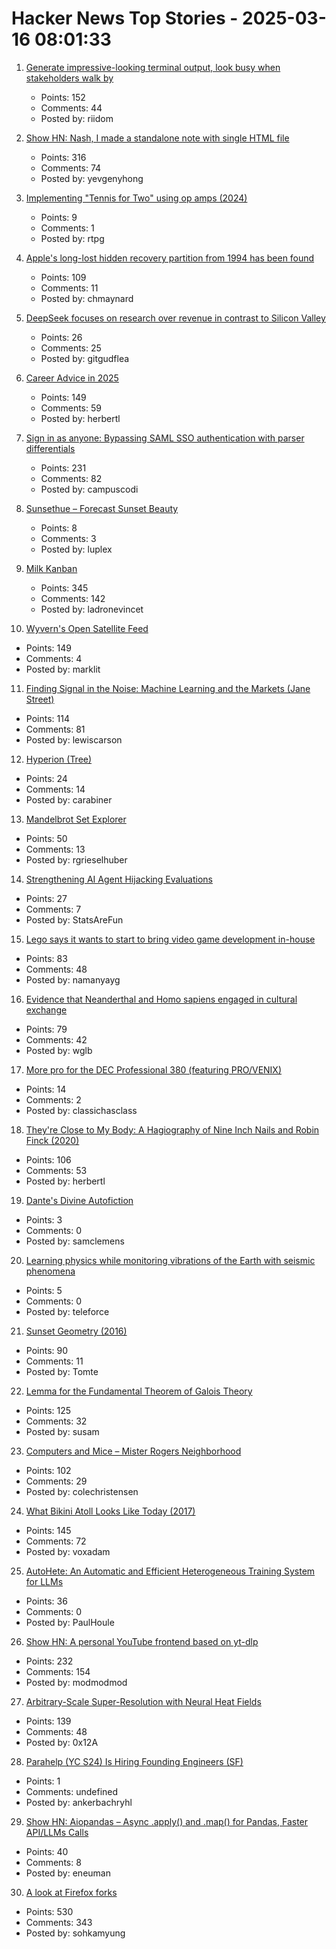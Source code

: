 # Hacker News Top Stories - 2025-03-16 08:01:33

1. [Generate impressive-looking terminal output, look busy when stakeholders walk by](https://github.com/giacomo-b/rust-stakeholder)
   - Points: 152
   - Comments: 44
   - Posted by: riidom

2. [Show HN: Nash, I made a standalone note with single HTML file](https://keepworking.github.io/nash/)
   - Points: 316
   - Comments: 74
   - Posted by: yevgenyhong

3. [Implementing "Tennis for Two" using op amps (2024)](https://blog.qiqitori.com/2024/08/implementing-tennis-for-two-using-op-amps/)
   - Points: 9
   - Comments: 1
   - Posted by: rtpg

4. [Apple's long-lost hidden recovery partition from 1994 has been found](https://www.downtowndougbrown.com/2025/03/apples-long-lost-hidden-recovery-partition-from-1994-has-been-found/)
   - Points: 109
   - Comments: 11
   - Posted by: chmaynard

5. [DeepSeek focuses on research over revenue in contrast to Silicon Valley](https://www.ft.com/content/fb5c11bb-1d4b-465f-8283-451a19a3d425)
   - Points: 26
   - Comments: 25
   - Posted by: gitgudflea

6. [Career Advice in 2025](https://lethain.com/career-advice-2025/)
   - Points: 149
   - Comments: 59
   - Posted by: herbertl

7. [Sign in as anyone: Bypassing SAML SSO authentication with parser differentials](https://github.blog/security/sign-in-as-anyone-bypassing-saml-sso-authentication-with-parser-differentials/)
   - Points: 231
   - Comments: 82
   - Posted by: campuscodi

8. [Sunsethue – Forecast Sunset Beauty](https://sunsethue.com/)
   - Points: 8
   - Comments: 3
   - Posted by: luplex

9. [Milk Kanban](https://brodzinski.com/2025/03/milk-kanban.html)
   - Points: 345
   - Comments: 142
   - Posted by: ladronevincet

10. [Wyvern's Open Satellite Feed](https://tech.marksblogg.com/wyvern-open-data-feed.html)
   - Points: 149
   - Comments: 4
   - Posted by: marklit

11. [Finding Signal in the Noise: Machine Learning and the Markets (Jane Street)](https://signalsandthreads.com/finding-signal-in-the-noise/)
   - Points: 114
   - Comments: 81
   - Posted by: lewiscarson

12. [Hyperion (Tree)](https://en.wikipedia.org/wiki/Hyperion_(tree))
   - Points: 24
   - Comments: 14
   - Posted by: carabiner

13. [Mandelbrot Set Explorer](https://mandelbrot.site)
   - Points: 50
   - Comments: 13
   - Posted by: rgrieselhuber

14. [Strengthening AI Agent Hijacking Evaluations](https://www.nist.gov/news-events/news/2025/01/technical-blog-strengthening-ai-agent-hijacking-evaluations)
   - Points: 27
   - Comments: 7
   - Posted by: StatsAreFun

15. [Lego says it wants to start to bring video game development in-house](https://www.videogameschronicle.com/news/lego-is-starting-to-bring-its-game-development-in-house-key-exec-says/)
   - Points: 83
   - Comments: 48
   - Posted by: namanyayg

16. [Evidence that Neanderthal and Homo sapiens engaged in cultural exchange](https://phys.org/news/2025-03-burials-compelling-evidence-neanderthal-homo.html)
   - Points: 79
   - Comments: 42
   - Posted by: wglb

17. [More pro for the DEC Professional 380 (featuring PRO/VENIX)](http://oldvcr.blogspot.com/2025/03/more-pro-for-dec-professional-380.html)
   - Points: 14
   - Comments: 2
   - Posted by: classichasclass

18. [They're Close to My Body: A Hagiography of Nine Inch Nails and Robin Finck (2020)](https://www.thewhitereview.org/feature/theyre-really-close-to-my-body/)
   - Points: 106
   - Comments: 53
   - Posted by: herbertl

19. [Dante's Divine Autofiction](https://www.newstatesman.com/culture/books/book-of-the-day/2025/03/dantes-divine-autofiction)
   - Points: 3
   - Comments: 0
   - Posted by: samclemens

20. [Learning physics while monitoring vibrations of the Earth with seismic phenomena](https://iopscience.iop.org/article/10.1088/1361-6404/ada1af)
   - Points: 5
   - Comments: 0
   - Posted by: teleforce

21. [Sunset Geometry (2016)](https://www.shapeoperator.com/2016/12/12/sunset-geometry/)
   - Points: 90
   - Comments: 11
   - Posted by: Tomte

22. [Lemma for the Fundamental Theorem of Galois Theory](https://susam.net/lemma-for-ftgt.html)
   - Points: 125
   - Comments: 32
   - Posted by: susam

23. [Computers and Mice – Mister Rogers Neighborhood](https://misterrogers.org/episodes/computers-and-mice/)
   - Points: 102
   - Comments: 29
   - Posted by: colechristensen

24. [What Bikini Atoll Looks Like Today (2017)](https://medium.com/stanford-magazine/stanford-research-on-effects-of-radioactivity-from-bikini-atoll-nuclear-tests-on-coral-and-crab-dna-48459144020c)
   - Points: 145
   - Comments: 72
   - Posted by: voxadam

25. [AutoHete: An Automatic and Efficient Heterogeneous Training System for LLMs](https://arxiv.org/abs/2503.01890)
   - Points: 36
   - Comments: 0
   - Posted by: PaulHoule

26. [Show HN: A personal YouTube frontend based on yt-dlp](https://github.com/christian-fei/my-yt)
   - Points: 232
   - Comments: 154
   - Posted by: modmodmod

27. [Arbitrary-Scale Super-Resolution with Neural Heat Fields](https://therasr.github.io/)
   - Points: 139
   - Comments: 48
   - Posted by: 0x12A

28. [Parahelp (YC S24) Is Hiring Founding Engineers (SF)](https://www.ycombinator.com/companies/parahelp/jobs/PhUMEwg-founding-ai-engineer)
   - Points: 1
   - Comments: undefined
   - Posted by: ankerbachryhl

29. [Show HN: Aiopandas – Async .apply() and .map() for Pandas, Faster API/LLMs Calls](https://github.com/telekinesis-inc/aiopandas)
   - Points: 40
   - Comments: 8
   - Posted by: eneuman

30. [A look at Firefox forks](https://lwn.net/Articles/1012453/)
   - Points: 530
   - Comments: 343
   - Posted by: sohkamyung

